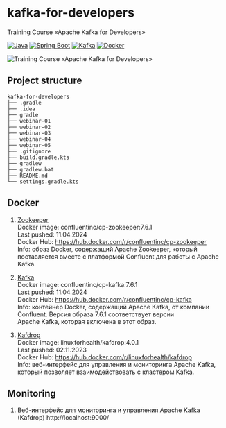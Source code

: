 # kafka-for-developers
Training Course «Apache Kafka for Developers»

[![Java](https://img.shields.io/badge/Java-E43222??style=for-the-badge&logo=openjdk&logoColor=FFFFFF)](https://www.java.com/)
[![Spring Boot](https://img.shields.io/badge/Spring_Boot-FFFFFF??style=for-the-badge&logo=Spring)](https://spring.io/projects/spring-boot/)
[![Kafka](https://img.shields.io/badge/Kafka-000000??style=for-the-badge&logo=apachekafka)](https://kafka.apache.org/)
[![Docker](https://img.shields.io/badge/Docker-0E2B62??style=for-the-badge&logo=Docker&logoColor=FFFFFF)](https://www.docker.com/)


  
  
<img src="https://i.postimg.cc/3xsw3Jdh/kafka-cover.png" alt="Training Course «Apache Kafka for Developers»" />
  
  
## Project structure
```
kafka-for-developers
├── .gradle
├── .idea
├── gradle
├── webinar-01
├── webinar-02
├── webinar-03
├── webinar-04
├── webinar-05
├── .gitignore
├── build.gradle.kts
├── gradlew
├── gradlew.bat
├── README.md
└── settings.gradle.kts
```
  
  
## Docker

1. [Zookeeper](https://zookeeper.apache.org/)  
   Docker image: confluentinc/cp-zookeeper:7.6.1  
   Last pushed: 11.04.2024   
   Docker Hub: https://hub.docker.com/r/confluentinc/cp-zookeeper  
   Info: образ Docker, содержащий Apache Zookeeper, который поставляется вместе с платформой Confluent для работы с Apache Kafka.  
   
  
2. [Kafka](https://kafka.apache.org/)  
   Docker image: confluentinc/cp-kafka:7.6.1  
   Last pushed: 11.04.2024  
   Docker Hub: https://hub.docker.com/r/confluentinc/cp-kafka  
   Info: контейнер Docker, содержащий Apache Kafka, от компании Confluent. Версия образа 7.6.1 соответствует версии  
   Apache Kafka, которая включена в этот образ.  
  
  
3. [Kafdrop](https://github.com/obsidiandynamics/kafdrop)  
   Docker image: linuxforhealth/kafdrop:4.0.1  
   Last pushed: 02.11.2023  
   Docker Hub: https://hub.docker.com/r/linuxforhealth/kafdrop  
   Info: веб-интерфейс для управления и мониторинга Apache Kafka, который позволяет взаимодействовать с кластером Kafka.  
  
   
## Monitoring
  
  
1. Веб-интерфейс для мониторинга и управления Apache Kafka (Kafdrop) http://localhost:9000/
  
  
